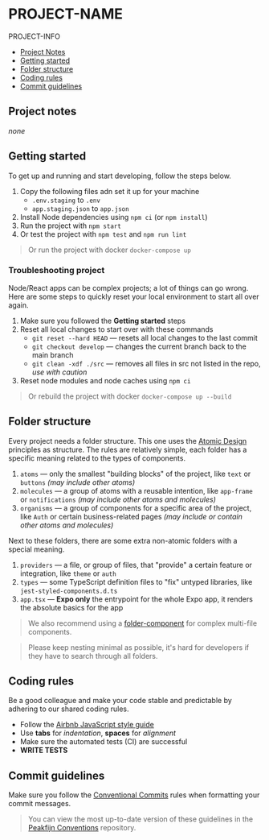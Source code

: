 # PROJECT-NAME

PROJECT-INFO

- [Project Notes](#markdown-header-project-notes)
- [Getting started](#markdown-header-getting-started)
- [Folder structure](#markdown-header-folder-structure)
- [Coding rules](#markdown-header-coding-rules)
- [Commit guidelines](#markdown-header-commit-guidelines)


## Project notes

_none_


## Getting started

To get up and running and start developing, follow the steps below.

1. Copy the following files adn set it up for your machine
	- `.env.staging` to `.env`
	- `app.staging.json` to `app.json`
2. Install Node dependencies using `npm ci` (or `npm install`)
3. Run the project with `npm start`
4. Or test the project with `npm test` and `npm run lint`

> Or run the project with docker `docker-compose up`

### Troubleshooting project

Node/React apps can be complex projects; a lot of things can go wrong.
Here are some steps to quickly reset your local environment to start all over again.

1. Make sure you followed the **Getting started** steps
2. Reset all local changes to start over with these commands
	- `git reset --hard HEAD` — resets all local changes to the last commit
	- `git checkout develop` — changes the current branch back to the main branch
	- `git clean -xdf ./src` — removes all files in src not listed in the repo, _use with caution_
3. Reset node modules and node caches using `npm ci`

> Or rebuild the project with docker `docker-compose up --build`


## Folder structure

Every project needs a folder structure.
This one uses the [Atomic Design][link-atomic-design] principles as structure.
The rules are relatively simple, each folder has a specific meaning related to the types of components.

1. `atoms` — only the smallest "building blocks" of the project, like `text` or `buttons` _(may include other atoms)_
2. `molecules` — a group of atoms with a reusable intention, like `app-frame` or `notifications` _(may include other atoms and molecules)_
3. `organisms` — a group of components for a specific area of the project, like `Auth` or certain business-related pages _(may include or contain other atoms and molecules)_

Next to these folders, there are some extra non-atomic folders with a special meaning.

1. `providers` — a file, or group of files, that "provide" a certain feature or integration, like `theme` or `auth`
2. `types` — some TypeScript definition files to "fix" untyped libraries, like `jest-styled-components.d.ts`
3. `app.tsx` — **Expo only** the entrypoint for the whole Expo app, it renders the absolute basics for the app

> We also recommend using a [folder-component][link-folder-component] for complex multi-file components.

> Please keep nesting minimal as possible, it's hard for developers if they have to search through all folders.


## Coding rules

Be a good colleague and make your code stable and predictable by adhering to our shared coding rules.

- Follow the [Airbnb JavaScript style guide][link-airbnb-js]
- Use **tabs** for _indentation_, **spaces** for _alignment_
- Make sure the automated tests (CI) are successful
- **WRITE TESTS**


## Commit guidelines

Make sure you follow the [Conventional Commits][link-convcomm] rules when formatting your commit messages.

> You can view the most up-to-date version of these guidelines in the [Peakfijn Conventions][link-peakfijn-commits] repository.


[link-airbnb-js]: https://github.com/airbnb/javascript
[link-atomic-design]: https://bradfrost.com/blog/post/atomic-web-design/
[link-convcomm]: https://www.conventionalcommits.org
[link-folder-component]: https://medium.com/styled-components/component-folder-pattern-ee42df37ec68
[link-peakfijn-commits]: https://github.com/Peakfijn/Conventions/tree/develop/packages/commit-types-peakfijn
